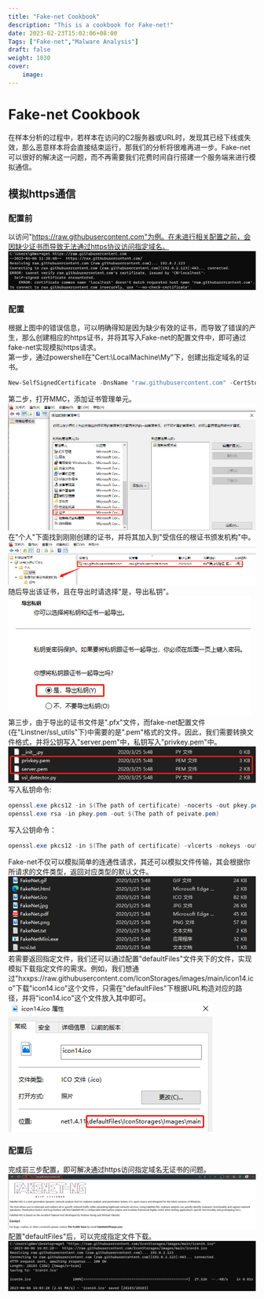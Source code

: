 ```yaml
---
title: "Fake-net Cookbook"
description: "This is a cookbook for Fake-net!"
date: 2023-02-23T15:02:06+08:00
Tags: ["Fake-net","Malware Analysis"]
draft: false
weight: 1030
cover: 
    image: 
---
```


# Fake-net Cookbook
在样本分析的过程中，若样本在访问的C2服务器或URL时，发现其已经下线或失效，那么恶意样本将会直接结束运行，那我们的分析将很难再进一步。Fake-net可以很好的解决这一问题，而不再需要我们花费时间自行搭建一个服务端来进行模拟通信。  
## 模拟https通信  
### 配置前  
以访问"https://raw.githubusercontent.com"为例。在未进行相关配置之前，会因缺少证书而导致无法通过https协议访问指定域名。  
![2023-04-06-11-29-09](https://raw.githubusercontent.com/g0mxxm/blog_pictures/main/blog/Fake-net%20Cookbook/2023-04-06-11-29-09.png)  
### 配置  
根据上图中的错误信息，可以明确得知是因为缺少有效的证书，而导致了错误的产生，那么创建相应的https证书，并将其写入Fake-net的配置文件中，即可通过fake-net实现模拟https请求。  
第一步，通过powershell在"Cert:\LocalMachine\My\"下，创建出指定域名的证书。  
```ps1
New-SelfSignedCertificate -DnsName "raw.githubusercontent.com" -CertStoreLocation "Cert:\LocalMachine\My\"
```  
第二步，打开MMC，添加证书管理单元。  
![2023-04-06-13-20-43](https://raw.githubusercontent.com/g0mxxm/blog_pictures/main/blog/Fake-net%20Cookbook/2023-04-06-13-20-43.png)  
在"个人"下面找到刚刚创建的证书，并将其加入到"受信任的根证书颁发机构"中。  
![2023-04-06-13-25-04](https://raw.githubusercontent.com/g0mxxm/blog_pictures/main/blog/Fake-net%20Cookbook/2023-04-06-13-25-04.png)  
随后导出该证书，且在导出时请选择"是，导出私钥"。  
![2023-04-06-13-29-24](https://raw.githubusercontent.com/g0mxxm/blog_pictures/main/blog/Fake-net%20Cookbook/2023-04-06-13-29-24.png)  
第三步，由于导出的证书文件是".pfx"文件，而fake-net配置文件(在"Linstner/ssl_utils"下)中需要的是".pem"格式的文件。因此，我们需要转换文件格式，并将公钥写入"server.pem"中，私钥写入"privkey.pem"中。  
![2023-04-06-13-31-40](https://raw.githubusercontent.com/g0mxxm/blog_pictures/main/blog/Fake-net%20Cookbook/2023-04-06-13-31-40.png)  
写入私钥命令:
```ps1
openssl.exe pkcs12 -in $(The path of certificate) -nocerts -out pkey.pem
openssl.exe rsa -in pkey.pem -out $(The path of peivate.pem)
```  
写入公钥命令：
```ps1
openssl.exe pkcs12 -in $(The path of certificate) -vlcerts -nokeys -out $(The path of server.pem)
```  
Fake-net不仅可以模拟简单的连通性请求，其还可以模拟文件传输，其会根据你所请求的文件类型，返回对应类型的默认文件。  
![2023-04-06-13-53-42](https://raw.githubusercontent.com/g0mxxm/blog_pictures/main/blog/Fake-net%20Cookbook/2023-04-06-13-53-42.png)  
若需要返回指定文件，我们还可以通过配置"defaultFiles"文件夹下的文件，实现模拟下载指定文件的需求。例如，我们想通过"hxxps://raw.githubusercontent.com/IconStorages/images/main/icon14.ico"下载"icon14.ico"这个文件，只需在"defaultFiles"下根据URL构造对应的路径，并将"icon14.ico"这个文件放入其中即可。  
![2023-04-06-13-58-49](https://raw.githubusercontent.com/g0mxxm/blog_pictures/main/blog/Fake-net%20Cookbook/2023-04-06-13-58-49.png)  
### 配置后  
完成前三步配置，即可解决通过https访问指定域名无证书的问题。  
![2023-04-06-13-45-45](https://raw.githubusercontent.com/g0mxxm/blog_pictures/main/blog/Fake-net%20Cookbook/2023-04-06-13-45-45.png)  
配置"defaultFiles"后，可以完成指定文件下载。  
![2023-04-06-14-04-50](https://raw.githubusercontent.com/g0mxxm/blog_pictures/main/blog/Fake-net%20Cookbook/2023-04-06-14-04-50.png)  